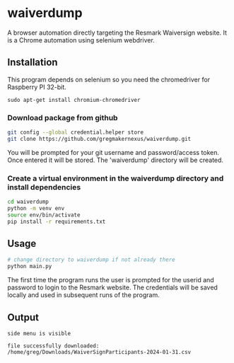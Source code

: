 # waiverdump

A browser automation directly targeting the Resmark Waiversign website.  It is a Chrome automation using selenium webdriver.

## Installation

This program depends on selenium so you need the chromedriver for Raspberry PI 32-bit.
```commandline
sudo apt-get install chromium-chromedriver
```

### Download package from github
```bash
git config --global credential.helper store
git clone https://github.com/gregmakernexus/waiverdump.git
```
You will be prompted for your git username and password/access token.  Once entered it will be stored.  The 'waiverdump' directory will be created.

### Create a virtual environment in the waiverdump directory and install dependencies
```bash
cd waiverdump
python -m venv env
source env/bin/activate
pip install -r requirements.txt
```

## Usage

```bash
# change directory to waiverdump if not already there
python main.py
```
The first time the program runs the user is prompted for the userid and password to login to the Resmark website.  The credentials will be saved locally and used in subsequent runs of the program.

## Output
```
side menu is visible
 
file successfully downloaded: /home/greg/Downloads/WaiverSignParticipants-2024-01-31.csv
```
